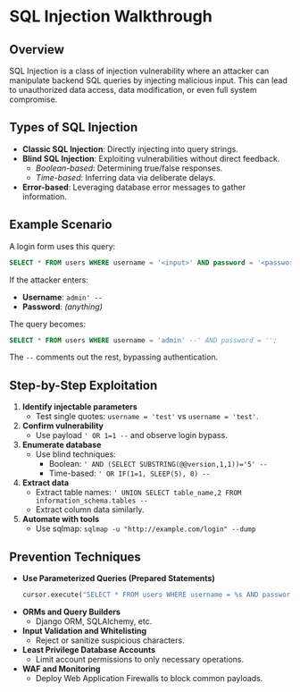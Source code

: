 # SQL Injection Walkthrough

## Overview
SQL Injection is a class of injection vulnerability where an attacker can manipulate backend SQL queries by injecting malicious input. This can lead to unauthorized data access, data modification, or even full system compromise.

## Types of SQL Injection
- **Classic SQL Injection**: Directly injecting into query strings.
- **Blind SQL Injection**: Exploiting vulnerabilities without direct feedback.
  - *Boolean-based*: Determining true/false responses.
  - *Time-based*: Inferring data via deliberate delays.
- **Error-based**: Leveraging database error messages to gather information.

## Example Scenario
A login form uses this query:
```sql
SELECT * FROM users WHERE username = '<input>' AND password = '<password>';
```
If the attacker enters:
- **Username**: `admin' --`
- **Password**: *(anything)*

The query becomes:
```sql
SELECT * FROM users WHERE username = 'admin' --' AND password = '';
```
The `--` comments out the rest, bypassing authentication.

## Step-by-Step Exploitation
1. **Identify injectable parameters**  
   - Test single quotes: `username = 'test'` vs `username = 'test'`.
2. **Confirm vulnerability**  
   - Use payload `' OR 1=1 --` and observe login bypass.
3. **Enumerate database**  
   - Use blind techniques:
     - Boolean: `' AND (SELECT SUBSTRING(@@version,1,1))='5' --`
     - Time-based: `' OR IF(1=1, SLEEP(5), 0) --`
4. **Extract data**  
   - Extract table names: `' UNION SELECT table_name,2 FROM information_schema.tables --`
   - Extract column data similarly.
5. **Automate with tools**  
   - Use sqlmap: `sqlmap -u "http://example.com/login" --dump`

## Prevention Techniques
- **Use Parameterized Queries (Prepared Statements)**  
  ```python
  cursor.execute("SELECT * FROM users WHERE username = %s AND password = %s", (username, password))
  ```
- **ORMs and Query Builders**  
  - Django ORM, SQLAlchemy, etc.
- **Input Validation and Whitelisting**  
  - Reject or sanitize suspicious characters.
- **Least Privilege Database Accounts**  
  - Limit account permissions to only necessary operations.
- **WAF and Monitoring**  
  - Deploy Web Application Firewalls to block common payloads.